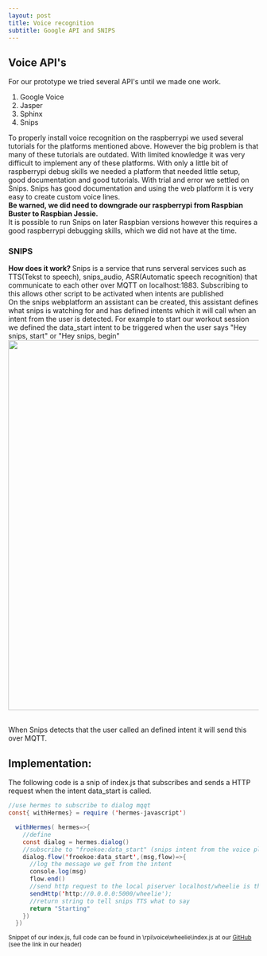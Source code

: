 ```yaml
---
layout: post
title: Voice recognition
subtitle: Google API and SNIPS
---
```


## Voice API's
For our prototype we tried several API's until we made one work.
<ol>
  <li>Google Voice</li>
  <li>Jasper </li>
  <li>Sphinx </li>
  <li>Snips </li>
</ol>
To properly install voice recognition on the raspberrypi we used several tutorials for the platforms mentioned above. However the big problem is that many of these tutorials are outdated. With limited knowledge it was very difficult to implement any of these platforms. With only a little bit of raspberrypi debug skills we needed a platform that needed little setup, good documentation and good tutorials. With trial and error we settled on Snips. Snips has good documentation and using the web platform it is very easy to create custom voice lines.
<br><b>Be warned, we did need to downgrade our raspberrypi from Raspbian Buster to Raspbian Jessie.</b>
<br> It is possible to run Snips on later Raspbian versions however this requires a good raspberrypi debugging skills, which we did not have at the time.

### SNIPS
<b>How does it work? </b>
Snips is a service that runs serveral services such as TTS(Tekst to speech), snips_audio, ASR(Automatic speech recognition) that communicate to each other over MQTT on localhost:1883. Subscribing to this allows other script to be activated when intents are published
<br>
On the snips webplatform an assistant can be created, this assistant defines what snips is watching for and has defined intents which it will call when an intent from the user is detected. For example to start our workout session we defined the data_start intent to be triggered when the user says "Hey snips, start" or "Hey snips, begin"
<br>
<img src="\Fitnesswheelchair\img\snips_console.JPG" width="745">

<br>
When Snips detects that the user called an defined intent it will send this over MQTT.


## Implementation:
The following code is a snip of index.js that subscribes and sends a HTTP request when the intent data_start is called.

```java
//use hermes to subscribe to dialog mqqt
const{ withHermes} = require ('hermes-javascript')

  withHermes( hermes=>{
    //define
    const dialog = hermes.dialog()
    //subscribe to "froekoe:data_start" (snips intent from the voice platform)
    dialog.flow('froekoe:data_start',(msg,flow)=>{
      //log the message we get from the intent
      console.log(msg)
      flow.end()
      //send http request to the local piserver localhost/wheelie is the start request
      sendHttp('http://0.0.0.0:5000/wheelie');
      //return string to tell snips TTS what to say
      return "Starting"
    })
  })

```
<sup>Snippet of our index.js, full code can be found in \rpi\voice\wheelie\index.js at our <a href="https://github.com/PaklongC/Fitnesswheelchair/blob/master/rpi/Voice/wheelie/index.js">GitHub</a> (see the link in our header)</sup>
